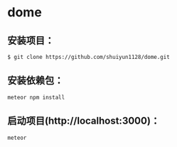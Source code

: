# dome
安装项目：
---
    $ git clone https://github.com/shuiyun1128/dome.git 
安装依赖包：
---
    meteor npm install
启动项目(http://localhost:3000)：
---
    meteor
